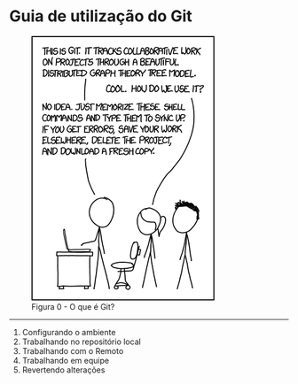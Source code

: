 # Guia de utilização do Git

<figure>
	<img src="0-intro.png" />
	<figcaption>Figura 0 - O que é Git?</figcaption>
</figure>

---

1. Configurando o ambiente  
2. Trabalhando no repositório local  
3. Trabalhando com o Remoto  
4. Trabalhando em equipe  
5. Revertendo alterações  
